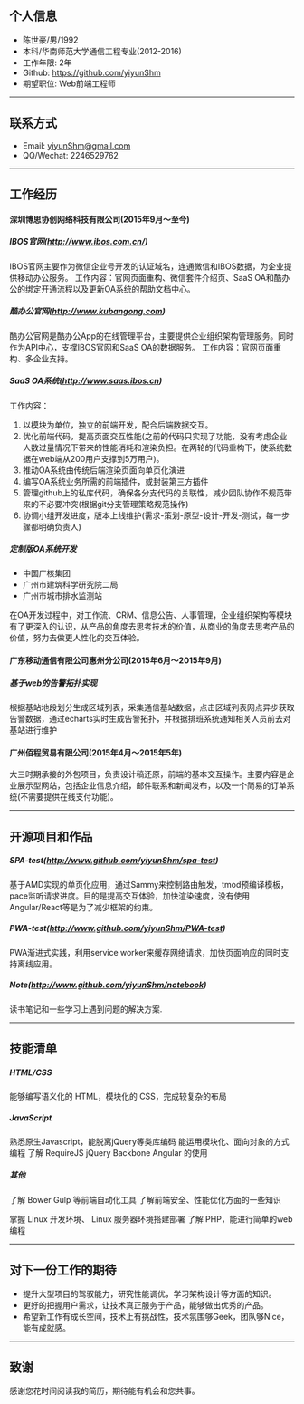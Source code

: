 ## 个人信息
* 陈世豪/男/1992
* 本科/华南师范大学通信工程专业(2012-2016)
* 工作年限: 2年
* Github: https://github.com/yiyunShm
* 期望职位: Web前端工程师

-----
## 联系方式
* Email: yiyunShm@gmail.com
* QQ/Wechat: 2246529762

-----
## 工作经历
#### 深圳博思协创网络科技有限公司(2015年9月～至今)
##### IBOS官网(http://www.ibos.com.cn/)
IBOS官网主要作为微信企业号开发的认证域名，连通微信和IBOS数据，为企业提供移动办公服务。
工作内容：官网页面重构、微信套件介绍页、SaaS OA和酷办公的绑定开通流程以及更新OA系统的帮助文档中心。

##### 酷办公官网(http://www.kubangong.com)
酷办公官网是酷办公App的在线管理平台，主要提供企业组织架构管理服务。同时作为API中心，支撑IBOS官网和SaaS OA的数据服务。
工作内容：官网页面重构、多企业支持。

##### SaaS OA系统(http://www.saas.ibos.cn)
工作内容：
1. 以模块为单位，独立的前端开发，配合后端数据交互。
2. 优化前端代码，提高页面交互性能(之前的代码只实现了功能，没有考虑企业人数过量情况下带来的性能消耗和渲染负担。在两轮的代码重构下，使系统数据在web端从200用户支撑到5万用户)。
3. 推动OA系统由传统后端渲染页面向单页化演进
4. 编写OA系统业务所需的前端插件，或封装第三方插件
5. 管理github上的私库代码，确保各分支代码的关联性，减少团队协作不规范带来的不必要冲突(根据git分支管理策略规范操作)
6. 协调小组开发进度，版本上线维护(需求-策划-原型-设计-开发-测试，每一步骤都明确负责人)

##### 定制版OA系统开发
* 中国广核集团
* 广州市建筑科学研究院二局
* 广州市城市排水监测站

在OA开发过程中，对工作流、CRM、信息公告、人事管理，企业组织架构等模块有了更深入的认识，从产品的角度去思考技术的价值，从商业的角度去思考产品的价值，努力去做更人性化的交互体验。

#### 广东移动通信有限公司惠州分公司(2015年6月～2015年9月)
##### 基于web的告警拓扑实现
根据基站地段划分生成区域列表，采集通信基站数据，点击区域列表网点异步获取告警数据，通过echarts实时生成告警拓扑，并根据排班系统通知相关人员前去对基站进行维护

#### 广州佰程贸易有限公司(2015年4月～2015年5年)
大三时期承接的外包项目，负责设计稿还原，前端的基本交互操作。主要内容是企业展示型网站，包括企业信息介绍，邮件联系和新闻发布，以及一个简易的订单系统(不需要提供在线支付功能)。

-----
## 开源项目和作品
##### SPA-test(http://www.github.com/yiyunShm/spa-test)
基于AMD实现的单页化应用，通过Sammy来控制路由触发，tmod预编译模板，pace监听请求进度。目的是提高交互体验，加快渲染速度，没有使用Angular/React等是为了减少框架的约束。

##### PWA-test(http://www.github.com/yiyunShm/PWA-test)
PWA渐进式实践，利用service worker来缓存网络请求，加快页面响应的同时支持离线应用。

##### Note(http://www.github.com/yiyunShm/notebook)
读书笔记和一些学习上遇到问题的解决方案.

-----
## 技能清单
##### HTML/CSS
能够编写语义化的 HTML，模块化的 CSS，完成较复杂的布局

##### JavaScript
熟悉原生Javascript，能脱离jQuery等类库编码
能运用模块化、面向对象的方式编程
了解 RequireJS jQuery Backbone Angular 的使用

##### 其他
了解 Bower Gulp 等前端自动化工具
了解前端安全、性能优化方面的一些知识

掌握 Linux 开发环境、 Linux 服务器环境搭建部署
了解 PHP，能进行简单的web编程

-----
## 对下一份工作的期待
* 提升大型项目的驾驭能力，研究性能调优，学习架构设计等方面的知识。
* 更好的把握用户需求，让技术真正服务于产品，能够做出优秀的产品。
* 希望新工作有成长空间，技术上有挑战性，技术氛围够Geek，团队够Nice，能有成就感。

-----
## 致谢
感谢您花时间阅读我的简历，期待能有机会和您共事。
